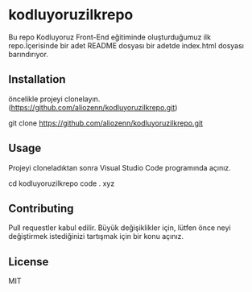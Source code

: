 # kodluyoruzilkrepo
Bu repo Kodluyoruz Front-End eğitiminde oluşturduğumuz ilk repo.İçerisinde bir adet README dosyası bir adetde index.html dosyası barındırıyor.
## Installation
öncelikle projeyi clonelayın. (https://github.com/aliozenn/kodluyoruzilkrepo.git)

git clone https://github.com/aliozenn/kodluyoruzilkrepo.git

## Usage
Projeyi cloneladıktan sonra Visual Studio Code programında açınız.

cd kodluyoruzilkrepo
code . 
xyz

## Contributing
Pull requestler kabul edilir. Büyük değişiklikler için, lütfen önce neyi değiştirmek istediğinizi tartışmak için bir konu açınız.

## License
MIT
